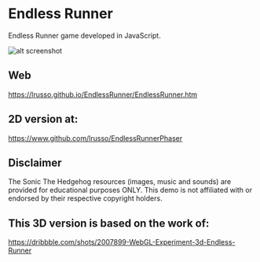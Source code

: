 # Endless Runner

Endless Runner game developed in JavaScript.

![alt screenshot](https://raw.githubusercontent.com/lrusso/EndlessRunner/master/EndlessRunner.png)

## Web

https://lrusso.github.io/EndlessRunner/EndlessRunner.htm

## 2D version at:

https://www.github.com/lrusso/EndlessRunnerPhaser

## Disclaimer

The Sonic The Hedgehog resources (images, music and sounds) are provided for educational purposes ONLY. This demo is not affiliated with or endorsed by their respective copyright holders.

## This 3D version is based on the work of:

https://dribbble.com/shots/2007899-WebGL-Experiment-3d-Endless-Runner
